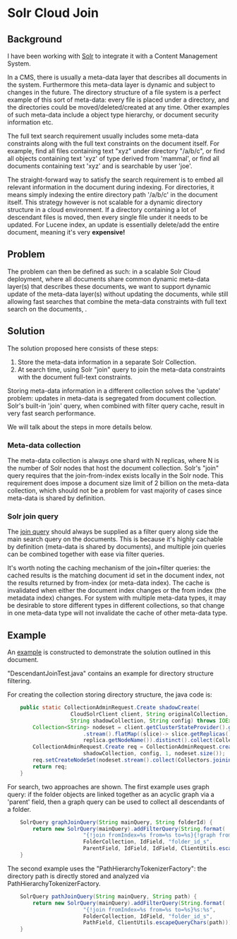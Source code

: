 # Solr Cloud Join

## Background 

I have been working with [Solr](http://lucene.apache.org/solr/) to integrate it with a Content Management System.

In a CMS, there is usually a meta-data layer that describes all documents in the system.  Furthermore this meta-data layer is dynamic and subject to changes in the future.  The directory structure of a file system is a perfect example of this sort of meta-data:  every file is placed under a directory, and the directories could be moved/deleted/created at any time.  Other examples of such meta-data include a object type hierarchy, or document security information etc.

The full text search requirement usually includes some meta-data constraints along with the full text constraints on the document itself.  For example, find all files containing text "xyz" under directory "/a/b/c", or find all objects containing text 'xyz' of type derived from 'mammal', or find all documents containing text 'xyz' and is searchable by user 'joe'.

The straight-forward way to satisfy the search requirement is to embed all relevant information in the document during indexing.  For directories, it means simply indexing the entire directory path '/a/b/c' in the document itself.   This strategy however is not scalable for a dynamic directory structure in a cloud environment.  If a directory containing a lot of descendant files is moved, then every single file under it needs to be updated.  For Lucene index, an update is essentially delete/add the entire document, meaning it's very 
__expensive!__


## Problem

The problem can then be defined as such:  in a scalable Solr Cloud deployment, where all documents share common dynamic meta-data layer(s) that describes these documents, we want to support dynamic update of the meta-data layer(s) without updating the documents, while still allowing fast searches that combine the meta-data constraints with full text search on the documents, .

## Solution

The solution proposed here consists of these steps:

1.  Store the meta-data information in a separate Solr Collection.
2.  At search time, using Solr "join" query to join the meta-data constraints with the document full-text constraints.

Storing meta-data information in a different collection solves the 'update' problem:  updates in meta-data is segregated from document collection.  Solr's built-in 'join' query, when combined with filter query cache, result in very fast search performance.

We will talk about the steps in more details below.

### Meta-data collection

The meta-data collection is always one shard with N replicas, where N is the number of Solr nodes that host the document collection.  Solr's "join" query requires that the join-from-index exists locally in the Solr node.  This requirement does impose a document size limit of 2 billion on the meta-data collection, which should not be a problem for vast majority of cases since meta-data is shared by definition.

### Solr join query

The [join query](https://wiki.apache.org/solr/Join) should always be supplied as a filter query along side the main search query on the documents.  This is because it's highly cachable by definition (meta-data is shared by documents), and multiple join queries can be combined together with ease via filter queries.

It's worth noting the caching mechanism of the join+filter queries:  the cached results is the matching document id set in the document index, not the results returned by from-index (or meta-data index).  The cache is invalidated when either the document index changes or the from index (the metadata index) changes.  For system with multiple meta-data types, it may be desirable to store different types in different collections, so that change in one meta-data type will not invalidate the cache of other meta-data type.

## Example

An [example](https://github.com/mhzed/join-filter-demo) is constructed to demonstrate the solution outlined in this document.   

"DescendantJoinTest.java" contains an example for directory structure filtering.

For creating the collection storing directory structure, the java code is:

```java
	public static CollectionAdminRequest.Create shadowCreate(
					CloudSolrClient client, String originalCollection,
					String shadowCollection, String config) throws IOException {
		Collection<String> nodeset = client.getClusterStateProvider().getCollection(originalCollection).getSlices()
						.stream().flatMap((slice)-> slice.getReplicas().stream()).map((replica)->
						replica.getNodeName()).distinct().collect(Collectors.toList()); 						
		CollectionAdminRequest.Create req = CollectionAdminRequest.createCollection(
						shadowCollection, config, 1, nodeset.size());
		req.setCreateNodeSet(nodeset.stream().collect(Collectors.joining(",")));
		return req;
	}	

```

For search, two approaches are shown.  The first example uses graph query:  if the folder objects are linked together as an acyclic graph via a 'parent' field, then a graph query can be used to collect all descendants of a folder.

```java
	SolrQuery graphJoinQuery(String mainQuery, String folderId) {
		return new SolrQuery(mainQuery).addFilterQuery(String.format(
						"{!join fromIndex=%s from=%s to=%s}{!graph from=%s to=%s}%s:%s", 
						FolderCollection, IdField, "folder_id_s",
						ParentField, IdField, IdField, ClientUtils.escapeQueryChars(folderId))).setRows(1000000);
	}
```

The second example uses the "PathHierarchyTokenizerFactory": the directory path is directly stored and analyzed via PathHierarchyTokenizerFactory.

```java
	SolrQuery pathJoinQuery(String mainQuery, String path) {
		return new SolrQuery(mainQuery).addFilterQuery(String.format(
						"{!join fromIndex=%s from=%s to=%s}%s:%s", 
						FolderCollection, IdField, "folder_id_s",
						PathField, ClientUtils.escapeQueryChars(path))).setRows(1000000);
	}
```



